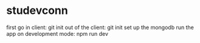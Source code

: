 # studevconn

first go in client: git init
out of the client: git init
set up the mongodb 
run the app on development mode:  npm run dev 
